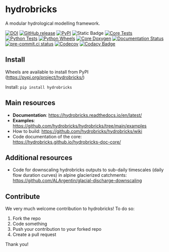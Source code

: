 # hydrobricks

A modular hydrological modelling framework.

[![DOI](https://zenodo.org/badge/301952016.svg)](https://zenodo.org/badge/latestdoi/301952016)
[![GitHub release](https://img.shields.io/github/v/release/hydrobricks/hydrobricks)](https://github.com/hydrobricks/hydrobricks/releases)
[![PyPI](https://img.shields.io/pypi/v/hydrobricks)](https://pypi.org/project/hydrobricks/)
![Static Badge](https://img.shields.io/badge/python-%3E%3D3.10-blue)
[![Core Tests](https://github.com/hydrobricks/hydrobricks/actions/workflows/core-tests-linux.yml/badge.svg)](https://github.com/hydrobricks/hydrobricks/actions/workflows/core-tests-linux.yml)
[![Python Tests](https://github.com/hydrobricks/hydrobricks/actions/workflows/python-tests-linux.yml/badge.svg)](https://github.com/hydrobricks/hydrobricks/actions/workflows/python-tests-linux.yml)
[![Python Wheels](https://github.com/hydrobricks/hydrobricks/actions/workflows/python-wheels.yml/badge.svg)](https://github.com/hydrobricks/hydrobricks/actions/workflows/python-wheels.yml)
[![Core Doxygen](https://github.com/hydrobricks/hydrobricks/actions/workflows/core-doxygen.yml/badge.svg)](https://github.com/hydrobricks/hydrobricks/actions/workflows/core-doxygen.yml)
[![Documentation Status](https://readthedocs.org/projects/hydrobricks/badge/?version=latest)](https://hydrobricks.readthedocs.io/en/latest/?badge=latest)
[![pre-commit.ci status](https://results.pre-commit.ci/badge/github/hydrobricks/hydrobricks/main.svg)](https://results.pre-commit.ci/latest/github/hydrobricks/hydrobricks/main)
[![Codecov](https://img.shields.io/codecov/c/github/hydrobricks/hydrobricks)](https://codecov.io/gh/hydrobricks/hydrobricks)
[![Codacy Badge](https://app.codacy.com/project/badge/Grade/639e5bb76690488f9aac5feb89722bfa)](https://www.codacy.com/gh/hydrobricks/hydrobricks/dashboard?utm_source=github.com&amp;utm_medium=referral&amp;utm_content=hydrobricks/hydrobricks&amp;utm_campaign=Badge_Grade)


## Install

Wheels are available to install from PyPI (https://pypi.org/project/hydrobricks/)

Install: ```pip install hydrobricks```

## Main resources
*   **Documentation**: https://hydrobricks.readthedocs.io/en/latest/
*   **Examples**: https://github.com/hydrobricks/hydrobricks/tree/main/examples
*   How to build: https://github.com/hydrobricks/hydrobricks/wiki
*   Code documentation of the core: https://hydrobricks.github.io/hydrobricks-doc-core/

## Additional resources
*   Code for downscaling hydrobricks outputs to sub-daily timescales (daily flow duration curves) in alpine glacierized catchments: https://github.com/ALArgentin/glacial-discharge-downscaling

## Contribute

We very much welcome contribution to hydrobricks! To do so:
1. Fork the repo
2. Code something
3. Push your contribution to your forked repo
4. Create a pull request

Thank you!

